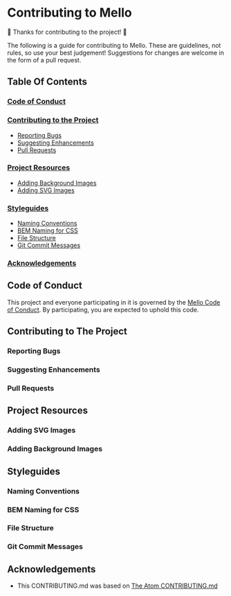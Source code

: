 # Contributing to Mello

:tada: Thanks for contributing to the project! :tada:

The following is a guide for contributing to Mello. These are guidelines, not rules, so use your best judgement! Suggestions for changes are welcome in the form of a pull request.

## Table Of Contents
### [Code of Conduct](#code-of-conduct)

### [Contributing to the Project](#contributing-to-the-project)
 * [Reporting Bugs](#reporting-bugs)
 * [Suggesting Enhancements](#suggesting-enhancements)
 * [Pull Requests](#pull-requests)

### [Project Resources](#project-resources)
 * [Adding Background Images](#adding-background-images)
 * [Adding SVG Images](#adding-svg-images)

### [Styleguides](#styleguides)
 * [Naming Conventions](#naming-conventions)
 * [BEM Naming for CSS](#bem-naming)
 * [File Structure](#file-structure)
 * [Git Commit Messages](#git-commit-messages)

### [Acknowledgements](#acknowledgements)

## Code of Conduct
This project and everyone participating in it is governed by the [Mello Code of Conduct](CODE_OF_CONDUCT.md). By participating, you are expected to uphold this code.

## Contributing to The Project
### Reporting Bugs
### Suggesting Enhancements
### Pull Requests

## Project Resources
### Adding SVG Images
### Adding Background Images

## Styleguides
### Naming Conventions
### BEM Naming for CSS
### File Structure
### Git Commit Messages

## Acknowledgements
* This CONTRIBUTING.md was based on [The Atom CONTRIBUTING.md](https://github.com/atom/atom/blob/master/CONTRIBUTING.md)
